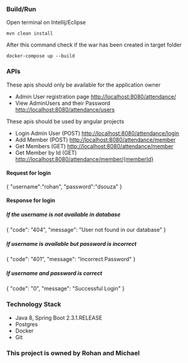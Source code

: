 ### Build/Run

Open terminal on Intellij/Eclipse

```
mvn clean install
```

After this command check if the war has been created in target folder

```
docker-compose up --build
```
### APIs

These apis should only be available for the application owner
 
- Admin User registration page        <http://localhost:8080/attendance/>
- View AdminUsers and their Password  <http://localhost:8080/attendance/users>

These apis should be used by angular projects

- Login Admin User  (POST) <http://localhost:8080/attendance/login>
- Add Member        (POST) <http://localhost:8080/attendance/member>
- Get Members       (GET)  <http://localhost:8080/attendance/member>
- Get Member by Id  (GET)  <http://localhost:8080/attendance/member/{memberId}>

#### Request for login

{
    "username":"rohan",
    "password":"dsouza"
}

#### Response for login

##### If the username is not available in database
{
    "code": "404",
    "message": "User not found in our database"
}

##### If username is available but password is incorrect

{
    "code": "401",
    "message": "Incorrect Password"
}

##### If username and password is correct

{
    "code": "0",
    "message": "Successful Login"
}


### Technology Stack
* Java 8, Spring Boot 2.3.1.RELEASE
* Postgres
* Docker
* Git



### This project is owned by Rohan and Michael
